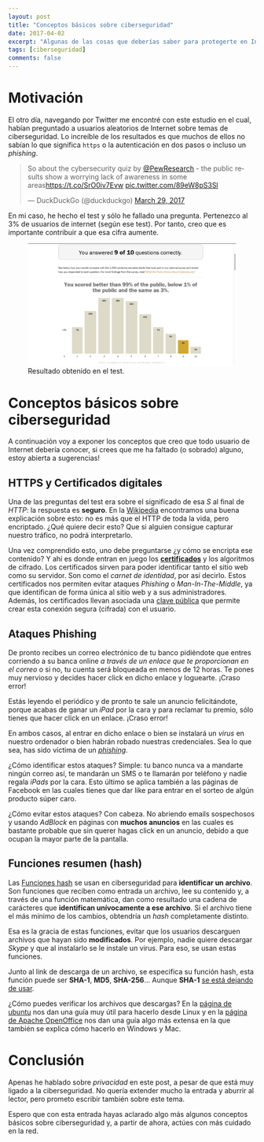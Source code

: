 ```yaml
---
layout: post
title: "Conceptos básicos sobre ciberseguridad"
date: 2017-04-02
excerpt: "Algunas de las cosas que deberías saber para protegerte en Internet"
tags: [ciberseguridad]
comments: false
---
```


# Motivación

El otro día, navegando por Twitter me encontré con este estudio en el cual, habían preguntado a usuarios aleatorios de Internet sobre temas de ciberseguridad. Lo increíble de los resultados es que muchos de ellos no sabían lo que significa `https` o la autenticación en dos pasos o incluso un _phishing_.

<blockquote class="twitter-tweet" data-lang="en"><p lang="en" dir="ltr">So about the cybersecurity quiz by <a href="https://twitter.com/pewresearch">@PewResearch</a> - the public results show a worrying lack of awareness in some areas<a href="https://t.co/SrO0iv7Evw">https://t.co/SrO0iv7Evw</a> <a href="https://t.co/89eW8pS3Sl">pic.twitter.com/89eW8pS3Sl</a></p>&mdash; DuckDuckGo (@duckduckgo) <a href="https://twitter.com/duckduckgo/status/847088151369728000">March 29, 2017</a></blockquote>
<script async src="//platform.twitter.com/widgets.js" charset="utf-8"></script>

En mi caso, he hecho el test y sólo he fallado una pregunta. Pertenezco al 3% de usuarios de internet (según ese test). Por tanto, creo que es importante contribuir a que esa cifra aumente.

<figure>
    <img src="/assets/images/ciberseguridad/MiResultado.png">
    <figcaption>Resultado obtenido en el test.</figcaption>
</figure>

# Conceptos básicos sobre ciberseguridad

A continuación voy a exponer los conceptos que creo que todo usuario de Internet debería conocer, si crees que me ha faltado (o sobrado) alguno, estoy abierta a sugerencias!

## HTTPS y Certificados digitales
Una de las preguntas del test era sobre el significado de esa _S_ al final de _HTTP_: la respuesta es __seguro__. En la <a href="https://en.wikipedia.org/wiki/HTTPS" target="_blank">Wikipedia</a> encontramos una buena explicación sobre esto: no es más que el HTTP de toda la vida, pero encriptado. ¿Qué quiere decir esto? Que si alguien consigue capturar nuestro tráfico, no podrá interpretarlo.

Una vez comprendido esto, uno debe preguntarse ¿y cómo se encripta ese contenido? Y ahí es donde entran en juego los <a href="https://en.wikipedia.org/wiki/Public_key_certificate" target="_blank">__certificados__</a> y los algoritmos de cifrado. Los certificados sirven para poder identificar tanto el sitio web como su servidor. Son como el _carnet de identidad_, por así decirlo. Estos certificados nos permiten evitar ataques _Phishing_ o _Man-In-The-Middle_, ya que identifican de forma única al sitio web y a sus administradores. Además, los certificados llevan asociada una <a href="https://en.wikipedia.org/wiki/Public-key_cryptography" target="_blank">clave pública</a> que permite crear esta conexión segura (cifrada) con el usuario. 

## Ataques Phishing
De pronto recibes un correo electrónico de tu banco pidiéndote que entres corriendo a su banca online _a través de un enlace que te proporcionan en el correo_ o si no, tu cuenta será bloqueada en menos de 12 horas. Te pones muy nervioso y decides hacer click en dicho enlace y loguearte. ¡Craso error!

Estás leyendo el periódico y de pronto te sale un anuncio felicitándote, porque acabas de ganar un _iPad_ por la cara y para reclamar tu premio, sólo tienes que hacer click en un enlace. ¡Craso error!

En ambos casos, al entrar en dicho enlace o bien se instalará un _virus_ en nuestro ordenador o bien habrán robado nuestras credenciales. Sea lo que sea, has sido víctima de un <a href="https://en.wikipedia.org/wiki/Phishing" target="_blank">_phishing_</a>. 

¿Cómo identificar estos ataques? Simple: tu banco nunca va a mandarte ningún correo así, te mandarán un SMS o te llamarán por teléfono y nadie regala _iPads_ por la cara. Esto último se aplica también a las páginas de Facebook en las cuales tienes que dar like para entrar en el sorteo de algún producto súper caro.

¿Cómo evitar estos ataques? Con cabeza. No abriendo emails sospechosos y usando _AdBlock_ en páginas con __muchos anuncios__ en las cuales es bastante probable que sin querer hagas click en un anuncio, debido a que ocupan la mayor parte de la pantalla.

## Funciones resumen (hash)
Las <a href="https://en.wikipedia.org/wiki/Cryptographic_hash_function" target="_blank">Funciones hash</a> se usan en ciberseguridad para __identificar un archivo__. Son funciones que reciben como entrada un archivo, lee su contenido y, a través de una función matemática, dan como resultado una cadena de carácteres que __identifican unívocamente a ese archivo__. Si el archivo tiene el más mínimo de los cambios, obtendría un _hash_ completamente distinto.

Esa es la gracia de estas funciones, evitar que los usuarios descarguen archivos que hayan sido __modificados__. Por ejemplo, nadie quiere descargar _Skype_ y que al instalarlo se le instale un virus. Para eso, se usan estas funciones.

Junto al link de descarga de un archivo, se especifica su función hash, esta función puede ser __SHA-1__, __MD5__, __SHA-256__... Aunque __SHA-1__ <a href="http://www.infoworld.com/article/3173845/encryption/google-kills-sha-1-with-successful-collision-attack.html" target="_blank">se está dejando de usar</a>.

¿Cómo puedes verificar los archivos que descargas? En la <a href="https://www.ubuntu.com/download/how-to-verify" target="_blank">página de ubuntu</a> nos dan una guía muy útil para hacerlo desde Linux y en la <a href="https://www.openoffice.org/download/checksums.html" target="_blank">página de Apache OpenOffice</a> nos dan una guía algo más extensa en la que también se explica cómo hacerlo en Windows y Mac.

# Conclusión
Apenas he hablado sobre _privacidad_ en este post, a pesar de que está muy ligado a la ciberseguridad. No quería extender mucho la entrada y aburrir al lector, pero prometo escribir también sobre este tema.

Espero que con esta entrada hayas aclarado algo más algunos conceptos básicos sobre ciberseguridad y, a partir de ahora, actúes con más cuidado en la red.
